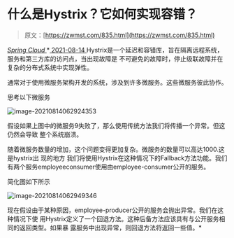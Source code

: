 <!--yml
category: 未分类
date: 0001-01-01 00:00:00
-->

# 什么是Hystrix？它如何实现容错？

> 原文：[https://zwmst.com/835.html](https://zwmst.com/835.html)

   [ *Spring Cloud* ](https://zwmst.com/spring-cloud)*[ <time datetime="2021-08-14T08:23:07+08:00"> 2021-08-14 </time> ](https://zwmst.com/835.html)  Hystrix是一个延迟和容错库，旨在隔离远程系统，服务和第三方库的访问点，当出现故障是 不可避免的故障时，停止级联故障并在复杂的分布式系统中实现弹性。

通常对于使用微服务架构开发的系统，涉及到许多微服务。这些微服务彼此协作。

思考以下微服务

![image-20210814062924353](img/ab6aaed1a80beff740bffc6374582358.png)

假设如果上图中的微服务9失败了，那么使用传统方法我们将传播一个异常。但这仍然会导致 整个系统崩溃。

随着微服务数量的增加，这个问题变得更加复杂。微服务的数量可以高达1000.这是hystrix出 现的地方 我们将使用Hystrix在这种情况下的Fallback方法功能。我们有两个服务employeeconsumer使用由employee-consumer公开的服务。

简化图如下所示

![image-20210814062949346](img/06d483f5ec8d1031eea8f1446f4e23d1.png)

现在假设由于某种原因，employee-producer公开的服务会抛出异常。我们在这种情况下使 用Hystrix定义了一个回退方法。这种后备方法应该具有与公开服务相同的返回类型。如果暴 露服务中出现异常，则回退方法将返回一些值。*